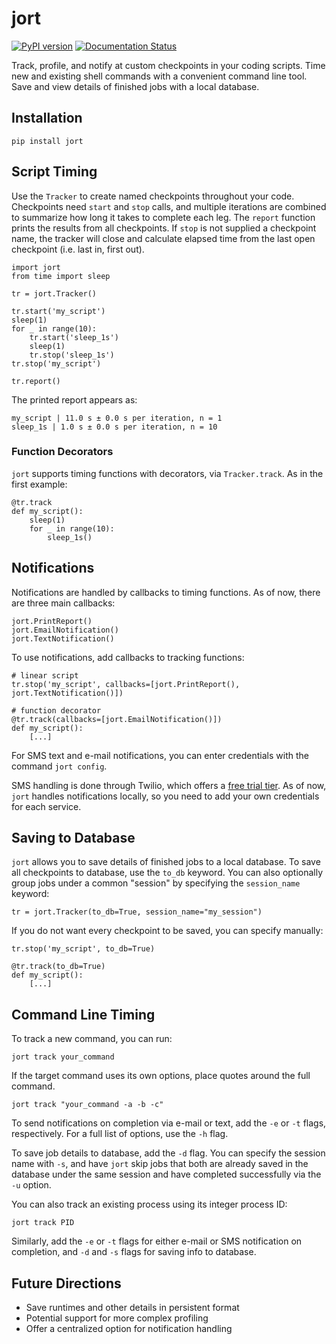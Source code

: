 # jort
[![PyPI version](https://badge.fury.io/py/jort.svg)](https://badge.fury.io/py/jort) 
[![Documentation Status](https://readthedocs.org/projects/jort/badge/?version=latest)](https://jort.readthedocs.io/en/latest/?badge=latest)

Track, profile, and notify at custom checkpoints in your coding scripts. Time new and existing shell commands with a convenient command line tool. Save and view details of finished jobs with a local database.

## Installation
```
pip install jort
```

## Script Timing
Use the `Tracker` to create named checkpoints throughout your code. Checkpoints need `start` and `stop` calls, and 
multiple iterations are combined to summarize how long it takes to complete each leg. The `report` function
prints the results from all checkpoints. If `stop` is not supplied a checkpoint name, the tracker will close and calculate elapsed time from the last open checkpoint (i.e. last in, first out).
```
import jort
from time import sleep

tr = jort.Tracker()

tr.start('my_script')
sleep(1)
for _ in range(10):
    tr.start('sleep_1s')
    sleep(1)
    tr.stop('sleep_1s')
tr.stop('my_script')
    
tr.report()
```

The printed report appears as:
```
my_script | 11.0 s ± 0.0 s per iteration, n = 1
sleep_1s | 1.0 s ± 0.0 s per iteration, n = 10
```

### Function Decorators
`jort` supports timing functions with decorators, via `Tracker.track`. As in the first example:
```
@tr.track
def my_script():
    sleep(1)
    for _ in range(10):
        sleep_1s()
```

## Notifications

Notifications are handled by callbacks to timing functions. As of now, there are three main callbacks:
```
jort.PrintReport()
jort.EmailNotification()
jort.TextNotification()
```
To use notifications, add callbacks to tracking functions:
```
# linear script
tr.stop('my_script', callbacks=[jort.PrintReport(), jort.TextNotification()])

# function decorator
@tr.track(callbacks=[jort.EmailNotification()])
def my_script():
    [...]
```

For SMS text and e-mail notifications, you can enter credentials with the command `jort config`. 

SMS handling is done through Twilio, which offers a [free trial tier](https://support.twilio.com/hc/en-us/articles/223136107-How-does-Twilio-s-Free-Trial-work-). As of now, `jort` handles notifications locally, so you need to add your own credentials for each service. 

## Saving to Database

`jort` allows you to save details of finished jobs to a local database. To save all checkpoints to database, use the `to_db` keyword. You can also optionally group jobs under a common "session" by specifying the `session_name` keyword:
```
tr = jort.Tracker(to_db=True, session_name="my_session")
```
If you do not want every checkpoint to be saved, you can specify manually:
```
tr.stop('my_script', to_db=True)

@tr.track(to_db=True)
def my_script():
    [...]
```

## Command Line Timing

To track a new command, you can run:
```
jort track your_command
```
If the target command uses its own options, place quotes around the full command.
```
jort track "your_command -a -b -c"
```
To send notifications on completion via e-mail or text, add the `-e` or `-t` flags, respectively. For a full list of options, use the `-h` flag.

To save job details to database, add the `-d` flag. You can specify the session name with `-s`, and have `jort` skip jobs that both are already saved in the database under the same session and have completed successfully via the `-u` option.

You can also track an existing process using its integer process ID:
```
jort track PID
```
Similarly, add the `-e` or `-t` flags for either e-mail or SMS notification on completion, and `-d` and `-s` flags for saving info to database.

## Future Directions

* Save runtimes and other details in persistent format
* Potential support for more complex profiling
* Offer a centralized option for notification handling
